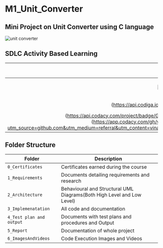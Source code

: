 # M1_Unit_Converter

## Mini Project on Unit Converter using C language

![unit converter](https://github.com/vinayvanka/M1_Unit_Converter_Util/blob/main/6_ImagesAndVideos/unit-converter-1.jpeg)



## SDLC Activity Based Learning


|Build|Unity Testing|Code Quality|Unity|code-inspector|code-score|
|:--:|:--:|:--:|:--:|:--:|:--:|
[![Build](https://github.com/vinayvanka/M1_Unit_Converter_Util/actions/workflows/makefile.yml/badge.svg)](https://github.com/vinayvanka/M1_Unit_Converter_Util/actions/workflows/makefile.yml)|[![Unit Testing](https://github.com/vinayvanka/M1_Unit_Converter_Util/actions/workflows/test.yml/badge.svg)](https://github.com/vinayvanka/M1_Unit_Converter_Util/actions/workflows/test.yml)|![code quality score]
(https://api.codiga.io/project/30943/score/svg)|[![Codacy Badge]
(https://api.codacy.com/project/badge/Grade/ea45c94d14c6450a92cf74e1f3fd1cfe)](https://app.codacy.com/gh/vinayvanka/M1_Unit_Converter_Util?utm_source=github.com&utm_medium=referral&utm_content=vinayvanka/M1_Unit_Converter_Util&utm_campaign=Badge_Grade_Settings)|[![STATIC ANALYSIS](https://github.com/vinayvanka/M1_Unit_Converter_Util/actions/workflows/cppcheck.yml/badge.svg)](https://github.com/vinayvanka/M1_Unit_Converter_Util/actions/workflows/cppcheck.yml)|![code grade](https://api.codiga.io/project/30943/status/svg)|




## Folder Structure
Folder                   | Description
-------------------------| -----------------------------------------
`0_Certificates`         | Certificates earned during the course
`1_Requirements`         | Documents detailing requirements and research
`2_Architecture`         | Behavioural and Structural UML Diagrams(Both High Level and Low Level)
`3_Implemenatation `     | All code and documentation
`4_Test plan and output `| Documents with test plans and procedures and Output
`5_Report`               | Documentation of whole project
`6_ImagesAndVideos`      | Code Execution Images and Videos



